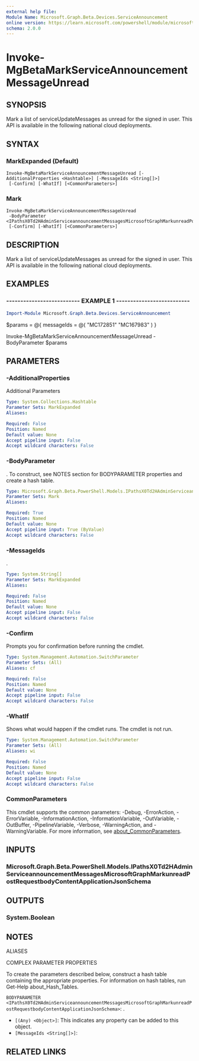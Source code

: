 ```yaml
---
external help file:
Module Name: Microsoft.Graph.Beta.Devices.ServiceAnnouncement
online version: https://learn.microsoft.com/powershell/module/microsoft.graph.beta.devices.serviceannouncement/invoke-mgbetamarkserviceannouncementmessageunread
schema: 2.0.0
---
```


# Invoke-MgBetaMarkServiceAnnouncementMessageUnread

## SYNOPSIS
Mark a list of serviceUpdateMessages as unread for the signed in user.
This API is available in the following national cloud deployments.

## SYNTAX

### MarkExpanded (Default)
```
Invoke-MgBetaMarkServiceAnnouncementMessageUnread [-AdditionalProperties <Hashtable>] [-MessageIds <String[]>]
 [-Confirm] [-WhatIf] [<CommonParameters>]
```

### Mark
```
Invoke-MgBetaMarkServiceAnnouncementMessageUnread
 -BodyParameter <IPathsX0Td2HAdminServiceannouncementMessagesMicrosoftGraphMarkunreadPostRequestbodyContentApplicationJsonSchema>
 [-Confirm] [-WhatIf] [<CommonParameters>]
```

## DESCRIPTION
Mark a list of serviceUpdateMessages as unread for the signed in user.
This API is available in the following national cloud deployments.

## EXAMPLES

### -------------------------- EXAMPLE 1 --------------------------
```powershell
Import-Module Microsoft.Graph.Beta.Devices.ServiceAnnouncement
```

$params = @{
	messageIds = @(
		"MC172851"
		"MC167983"
	)
}

Invoke-MgBetaMarkServiceAnnouncementMessageUnread -BodyParameter $params

## PARAMETERS

### -AdditionalProperties
Additional Parameters

```yaml
Type: System.Collections.Hashtable
Parameter Sets: MarkExpanded
Aliases:

Required: False
Position: Named
Default value: None
Accept pipeline input: False
Accept wildcard characters: False
```

### -BodyParameter
.
To construct, see NOTES section for BODYPARAMETER properties and create a hash table.

```yaml
Type: Microsoft.Graph.Beta.PowerShell.Models.IPathsX0Td2HAdminServiceannouncementMessagesMicrosoftGraphMarkunreadPostRequestbodyContentApplicationJsonSchema
Parameter Sets: Mark
Aliases:

Required: True
Position: Named
Default value: None
Accept pipeline input: True (ByValue)
Accept wildcard characters: False
```

### -MessageIds
.

```yaml
Type: System.String[]
Parameter Sets: MarkExpanded
Aliases:

Required: False
Position: Named
Default value: None
Accept pipeline input: False
Accept wildcard characters: False
```

### -Confirm
Prompts you for confirmation before running the cmdlet.

```yaml
Type: System.Management.Automation.SwitchParameter
Parameter Sets: (All)
Aliases: cf

Required: False
Position: Named
Default value: None
Accept pipeline input: False
Accept wildcard characters: False
```

### -WhatIf
Shows what would happen if the cmdlet runs.
The cmdlet is not run.

```yaml
Type: System.Management.Automation.SwitchParameter
Parameter Sets: (All)
Aliases: wi

Required: False
Position: Named
Default value: None
Accept pipeline input: False
Accept wildcard characters: False
```

### CommonParameters
This cmdlet supports the common parameters: -Debug, -ErrorAction, -ErrorVariable, -InformationAction, -InformationVariable, -OutVariable, -OutBuffer, -PipelineVariable, -Verbose, -WarningAction, and -WarningVariable. For more information, see [about_CommonParameters](http://go.microsoft.com/fwlink/?LinkID=113216).

## INPUTS

### Microsoft.Graph.Beta.PowerShell.Models.IPathsX0Td2HAdminServiceannouncementMessagesMicrosoftGraphMarkunreadPostRequestbodyContentApplicationJsonSchema

## OUTPUTS

### System.Boolean

## NOTES

ALIASES

COMPLEX PARAMETER PROPERTIES

To create the parameters described below, construct a hash table containing the appropriate properties. For information on hash tables, run Get-Help about_Hash_Tables.


`BODYPARAMETER <IPathsX0Td2HAdminServiceannouncementMessagesMicrosoftGraphMarkunreadPostRequestbodyContentApplicationJsonSchema>`: .
  - `[(Any) <Object>]`: This indicates any property can be added to this object.
  - `[MessageIds <String[]>]`: 

## RELATED LINKS

